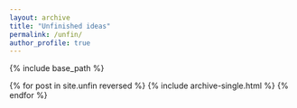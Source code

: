 ```yaml
---
layout: archive
title: "Unfinished ideas"
permalink: /unfin/
author_profile: true
---
```


{% include base_path %}

{% for post in site.unfin reversed %}
  {% include archive-single.html %}
{% endfor %}
